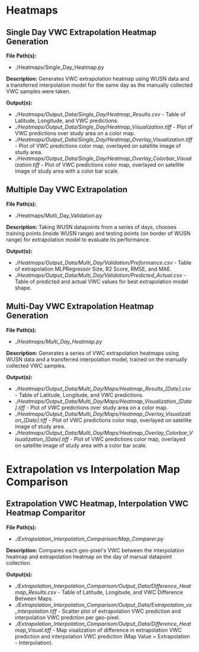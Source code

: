 # Heatmaps

## Single Day VWC Extrapolation Heatmap Generation

**File Path(s):**
- ./Heatmaps/Single_Day_Heatmap.py

**Description:** Generates VWC extrapolation heatmap using WUSN data and a transferred interpolation model for the same day as the manually collected VWC samples were taken.

**Output(s):**
- *./Heatmaps/Output_Data/Single_Day/Heatmap_Results.csv* - Table of Latitude, Longitude, and VWC predictions.
- *./Heatmaps/Output_Data/Single_Day/Heatmap_Visualization.tiff* - Plot of VWC predictions over study area on a color map.
- *./Heatmaps/Output_Data/Single_Day/Heatmap_Overlay_Visualization.tiff* - Plot of VWC predictions color map, overlayed on satellite image of study area.
- *./Heatmaps/Output_Data/Single_Day/Heatmap_Overlay_Colorbar_Visualization.tiff* - Plot of VWC predictions color map, overlayed on satellite image of study area with a color bar scale.

## Multiple Day VWC Extrapolation

**File Path(s):**
- ./Heatmaps/Mutli_Day_Validation.py

**Description:**  Taking WUSN datapoints from a series of days, chooses training points (inside WUSN range) and testing points (on border of WUSN range) for extrapolation model to evaluate its performance.

**Output(s):**
- *./Heatmaps/Output_Data/Multi_Day/Validation/Preformance.csv* - Table of extrapolation MLPRegressor Size, R2 Score, RMSE, and MAE.
- *./Heatmaps/Output_Data/Multi_Day/Validation/Predicted_Actual.csv* - Table of predicted and actual VWC values for best extrapolation model shape.

## Multi-Day VWC Extrapolation Heatmap Generation

**File Path(s):**
- *./Heatmaps/Multi_Day_Heatmap.py*

**Description:** Generates a series of VWC extrapolation heatmaps using WUSN data and a transferred interpolation model, trained on the manually collected VWC samples.

**Output(s):**
- *./Heatmaps/Output_Data/Multi_Day/Maps/Heatmap_Results_[Date].csv* - Table of Latitude, Longitude, and VWC predictions.
- *./Heatmaps/Output_Data/Multi_Day/Maps/Heatmap_Visualization_[Date].tiff* - Plot of VWC predictions over study area on a color map.
- *./Heatmaps/Output_Data/Multi_Day/Maps/Heatmap_Overlay_Visualization_[Date].tiff* - Plot of VWC predictions color map, overlayed on satellite image of study area.
- *./Heatmaps/Output_Data/Multi_Day/Maps/Heatmap_Overlay_Colorbar_Visualization_[Date].tiff* - Plot of VWC predictions color map, overlayed on satellite image of study area with a color bar scale.

# Extrapolation vs Interpolation Map Comparison

## Extrapolation VWC Heatmap, Interpolation VWC Heatmap Comparitor

**File Path(s):**
- *./Extrapolation_Interpolation_Comparison/Map_Comparer.py*

**Description:** Compares each geo-pixel's VWC between the interpolation heatmap and extrapolation heatmap on the day of manual datapoint collection.

**Output(s):**
- *./Extrapolation_Interpolation_Comparison/Output_Data/Difference_Heatmap_Results.csv* - Table of Latitude, Longitude, and VWC Difference Between Maps.
- *./Extrapolation_Interpolation_Comparison/Output_Data/Extrapolation_vs_Interpolation.tiff* - Scatter plot of extrapolation VWC prediction and interpolation VWC predction per geo-pixel.
- *./Extrapolation_Interpolation_Comparison/Output_Data/Difference_Heatmap_Visual.tiff* - Map visalization of difference in extrapolation VWC prediction and interpolation VWC prediction (Map Value = Extrapolation - Interpolation).
